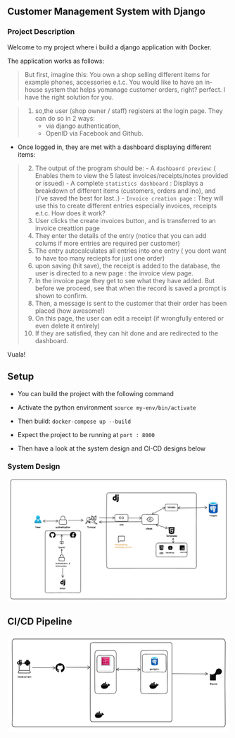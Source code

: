 ## Customer Management System with Django

### Project Description
Welcome to my project where i build a django application with Docker.

The application works as follows:

> But first, imagine this: You own a shop selling different items for example phones, accessories e.t.c. You would like to have an in-house system that helps yomanage customer orders, right? perfect. I have the right solution for you.

>    1. so,the user (shop owner / staff) registers at the login page. They can do so in 2 ways:
>       - via django authentication,
>       - OpenID via Facebook and Github.
- Once logged in, they are met with a dashboard displaying different items:

>    2. The output of the program should be:
        - A `dashbaord preview`: ( Enables them to view the 5 latest invoices/receipts/notes provided or issued)
        - A complete `statistics dashboard` : Displays a breakdown of different items (customers, orders and ino), and (i've saved the best for last..)
        - `Invoice creation page` : They will use this to create different entries especially invoices, receipts e.t.c. How does it work?
>    3. User clicks the create invoices button, and is transferred to an invoice creattion page
>    4. They enter the details of the entry (notice that you can add colums if more entries are required per customer)
>    5. The entry autocalculates all entries into one entry ( you dont want to have too many reciepts for just one order)
>    6. upon saving (hit save), the receipt is added to the database, the user is directed to a new page : the invoice view page.
>    7. In the invoice page they get to see what they have added. But before we proceed, see that when the record is saved a prompt is shown to confirm.
>    8. Then, a message is sent to the customer that their order has been placed (how awesome!)
>    9. On this page, the user can edit a receipt (if wrongfully entered or even delete it entirely)
>    10. If they are satisfied, they can hit done and are redirected to the dashboard.

Vuala! 

## Setup
 - You can build the project with the following command
 - Activate the python environment
  `source my-env/bin/activate `
- Then build:
 `docker-compose up --build`
- Expect the project to be running at `port : 8000`

- Then have a look at the system design and CI-CD designs below

### System Design
![system design](images/system-design-primer.png)

## CI/CD Pipeline

![system design](images/ci-cd.png)

